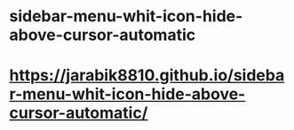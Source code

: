 # sidebar-menu-whit-icon-hide-above-cursor-automatic

# https://jarabik8810.github.io/sidebar-menu-whit-icon-hide-above-cursor-automatic/
